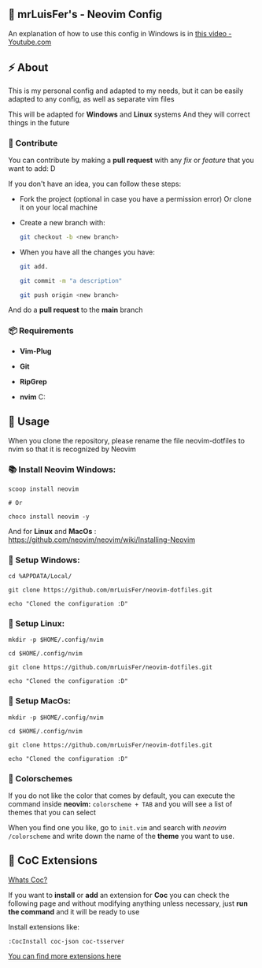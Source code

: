 ## 📗 mrLuisFer's - Neovim Config

An explanation of how to use this config in Windows is in [this video - Youtube.com](https://www.youtube.com/channel/UCw1Ipy5_P1OL0zUJMfYC7-A)

## ⚡ About

This is my personal config and adapted to my needs, but it can be easily adapted to any config, as well as separate vim files

This will be adapted for **Windows** and **Linux** systems
And they will correct things in the future

### 🌱 Contribute

You can contribute by making a **pull request** with any _fix_ or _feature_ that you want to add: D

If you don't have an idea, you can follow these steps:

- Fork the project (optional in case you have a permission error)
  Or clone it on your local machine

- Create a new branch with:

  ```bash
  git checkout -b <new branch>
  ```

- When you have all the changes you have:

  ```bash
  git add.
  ```

  ```bash
  git commit -m "a description"
  ```

  ```bash
  git push origin <new branch>
  ```

And do a **pull request** to the **main** branch

### 📦 Requirements

- **Vim-Plug**

- **Git**

- **RipGrep**

- **nvim** C:

## 🦄 Usage
When you clone the repository, please rename the file neovim-dotfiles to nvim so that it is recognized by Neovim

### 📚 Install Neovim Windows:
  
  ```
  scoop install neovim
  
  # Or

  choco install neovim -y
  ```
  
  And for **Linux** and **MacOs** : https://github.com/neovim/neovim/wiki/Installing-Neovim  
  
  
### 📘 Setup Windows:
  ```
  cd %APPDATA/Local/
  
  git clone https://github.com/mrLuisFer/neovim-dotfiles.git
  
  echo "Cloned the configuration :D"
  ```


### 🐧 Setup Linux:
  ```
  mkdir -p $HOME/.config/nvim
  
  cd $HOME/.config/nvim
  
  git clone https://github.com/mrLuisFer/neovim-dotfiles.git
  
  echo "Cloned the configuration :D"
  ```

### 🍎 Setup MacOs:
  ```
  mkdir -p $HOME/.config/nvim
  
  cd $HOME/.config/nvim
  
  git clone https://github.com/mrLuisFer/neovim-dotfiles.git
  
  echo "Cloned the configuration :D"
  ```

### 🌈 Colorschemes
If you do not like the color that comes by default, you can execute the command inside **neovim:** `colorscheme + TAB` and you will see a list of themes that you can select

When you find one you like, go to `init.vim` and search with *neovim* `/colorscheme` and write down the name of the **theme** you want to use.

## 🐊 CoC Extensions
[Whats Coc?](https://github.com/neoclide/coc.nvim)

If you want to **install** or **add** an extension for **Coc** you can check the following page and without modifying anything unless necessary, just **run the command** and it will be ready to use

Install extensions like:

```
:CocInstall coc-json coc-tsserver
```

[You can find more extensions here](https://github.com/neoclide/coc.nvim/wiki/Using-coc-extensions)
